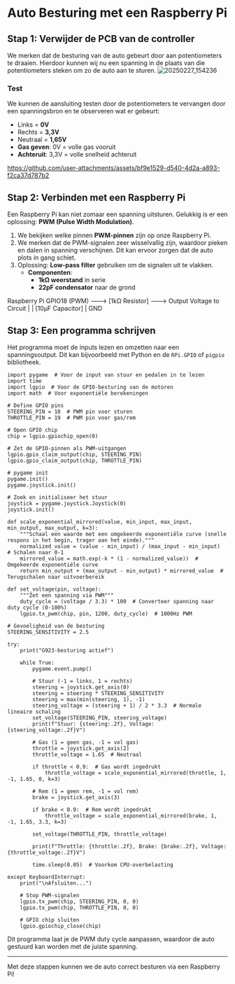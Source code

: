 # Auto Besturing met een Raspberry Pi

## Stap 1: Verwijder de PCB van de controller

We merken dat de besturing van de auto gebeurt door aan potentiometers te draaien. Hierdoor kunnen wij nu een spanning in de plaats van die potentiometers steken om zo de auto aan te sturen.
![20250227_154236](https://github.com/user-attachments/assets/cfab9f6f-1a88-4409-8efe-c221b727cd5d)

### Test
We kunnen de aansluiting testen door de potentiometers te vervangen door een spanningsbron en te observeren wat er gebeurt:
- Links = **0V**
- Rechts = **3,3V**
- Neutraal = **1,65V**
- **Gas geven**: 0V = volle gas vooruit
- **Achteruit**: 3,3V = volle snelheid achteruit


https://github.com/user-attachments/assets/bf9e1529-d540-4d2a-a893-f2ca37d787b2




## Stap 2: Verbinden met een Raspberry Pi

Een Raspberry Pi kan niet zomaar een spanning uitsturen. Gelukkig is er een oplossing: **PWM (Pulse Width Modulation)**.

1. We bekijken welke pinnen **PWM-pinnen** zijn op onze Raspberry Pi.
2. We merken dat de PWM-signalen zeer wisselvallig zijn, waardoor pieken en dalen in spanning verschijnen. Dit kan ervoor zorgen dat de auto plots in gang schiet.
3. Oplossing: **Low-pass filter** gebruiken om de signalen uit te vlakken.
   - **Componenten**:
     - **1kΩ weerstand** in serie
     - **22pF condensator** naar de grond
     
Raspberry Pi GPIO18 (PWM) ---> [1kΩ Resistor] ---> Output Voltage to Circuit
                                      |
                                      |
                                [10µF Capacitor]
                                      |
                                     GND

## Stap 3: Een programma schrijven

Het programma moet de inputs lezen en omzetten naar een spanningsoutput. Dit kan bijvoorbeeld met Python en de `RPi.GPIO` of `pigpio` bibliotheek.

```
import pygame  # Voor de input van stuur en pedalen in te lezen
import time
import lgpio  # Voor de GPIO-besturing van de motoren
import math  # Voor exponentiële berekeningen

# Define GPIO pins
STEERING_PIN = 18  # PWM pin voor sturen
THROTTLE_PIN = 19  # PWM pin voor gas/rem

# Open GPIO chip
chip = lgpio.gpiochip_open(0)

# Zet de GPIO-pinnen als PWM-uitgangen
lgpio.gpio_claim_output(chip, STEERING_PIN)
lgpio.gpio_claim_output(chip, THROTTLE_PIN)

# pygame init
pygame.init()
pygame.joystick.init()

# Zoek en initialiseer het stuur
joystick = pygame.joystick.Joystick(0)
joystick.init()

def scale_exponential_mirrored(value, min_input, max_input, min_output, max_output, k=3):
    """Schaal een waarde met een omgekeerde exponentiële curve (snelle respons in het begin, trager aan het einde)."""
    normalized_value = (value - min_input) / (max_input - min_input)  # Schalen naar 0-1
    mirrored_value = math.exp(-k * (1 - normalized_value))  # Omgekeerde exponentiële curve
    return min_output + (max_output - min_output) * mirrored_value  # Terugschalen naar uitvoerbereik

def set_voltage(pin, voltage):
    """Zet een spanning via PWM"""
    duty_cycle = (voltage / 3.3) * 100  # Converteer spanning naar duty cycle (0-100%)
    lgpio.tx_pwm(chip, pin, 1200, duty_cycle)  # 1000Hz PWM

# Gevoeligheid van de besturing
STEERING_SENSITIVITY = 2.5  

try:
    print("G923-besturing actief")

    while True:
        pygame.event.pump()

        # Stuur (-1 = links, 1 = rechts)
        steering = joystick.get_axis(0)
        steering = steering * STEERING_SENSITIVITY  
        steering = max(min(steering, 1), -1)  
        steering_voltage = (steering + 1) / 2 * 3.3  # Normale lineaire schaling
        set_voltage(STEERING_PIN, steering_voltage)
        print(f"Stuur: {steering:.2f}, Voltage: {steering_voltage:.2f}V")

        # Gas (1 = geen gas, -1 = vol gas)
        throttle = joystick.get_axis(2)
        throttle_voltage = 1.65  # Neutraal

        if throttle < 0.9:  # Gas wordt ingedrukt
            throttle_voltage = scale_exponential_mirrored(throttle, 1, -1, 1.65, 0, k=3)  

        # Rem (1 = geen rem, -1 = vol rem)
        brake = joystick.get_axis(3)

        if brake < 0.9:  # Rem wordt ingedrukt
            throttle_voltage = scale_exponential_mirrored(brake, 1, -1, 1.65, 3.3, k=3)  

        set_voltage(THROTTLE_PIN, throttle_voltage)

        print(f"Throttle: {throttle:.2f}, Brake: {brake:.2f}, Voltage: {throttle_voltage:.2f}V")

        time.sleep(0.05)  # Voorkom CPU-overbelasting

except KeyboardInterrupt:
    print("\nAfsluiten...")

    # Stop PWM-signalen
    lgpio.tx_pwm(chip, STEERING_PIN, 0, 0)
    lgpio.tx_pwm(chip, THROTTLE_PIN, 0, 0)

    # GPIO chip sluiten
    lgpio.gpiochip_close(chip)

```

Dit programma laat je de PWM duty cycle aanpassen, waardoor de auto gestuurd kan worden met de juiste spanning.

---

Met deze stappen kunnen we de auto correct besturen via een Raspberry Pi!
